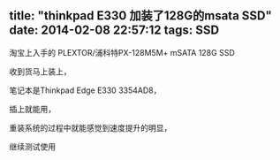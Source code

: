 title: "thinkpad E330 加装了128G的msata SSD"
date: 2014-02-08 22:57:12
tags: SSD
---
淘宝上入手的 PLEXTOR/浦科特PX-128M5M+ mSATA 128G SSD

收到货马上装上，

笔记本是Thinkpad Edge E330 3354AD8，

插上就能用，

重装系统的过程中就能感觉到速度提升的明显，

继续测试使用
